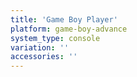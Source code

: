 ```yaml
---
title: 'Game Boy Player'
platform: game-boy-advance
system_type: console
variation: ''
accessories: ''
---
```

